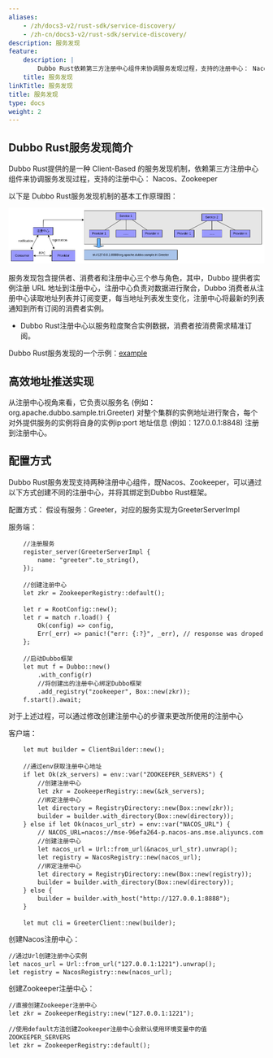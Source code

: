 ```yaml
---
aliases:
    - /zh/docs3-v2/rust-sdk/service-discovery/
    - /zh-cn/docs3-v2/rust-sdk/service-discovery/
description: 服务发现
feature:
    description: |
        Dubbo Rust依赖第三方注册中心组件来协调服务发现过程，支持的注册中心： Nacos、Zookeeper。
    title: 服务发现
linkTitle: 服务发现
title: 服务发现
type: docs
weight: 2
---
```


## Dubbo Rust服务发现简介
Dubbo Rust提供的是一种 Client-Based 的服务发现机制，依赖第三方注册中心组件来协调服务发现过程，支持的注册中心： Nacos、Zookeeper 

以下是 Dubbo Rust服务发现机制的基本工作原理图： 

![service-discovery](/imgs/rust/dubbo-rust-service-discovery.png)

服务发现包含提供者、消费者和注册中心三个参与角色，其中，Dubbo 提供者实例注册 URL 地址到注册中心，注册中心负责对数据进行聚合，Dubbo 消费者从注册中心读取地址列表并订阅变更，每当地址列表发生变化，注册中心将最新的列表通知到所有订阅的消费者实例。

* Dubbo Rust注册中心以服务粒度聚合实例数据，消费者按消费需求精准订阅。

Dubbo Rust服务发现的一个示例：[example](https://github.com/apache/dubbo-rust/tree/feat/cluster/examples/greeter)

## 高效地址推送实现

从注册中心视角来看，它负责以服务名 (例如：org.apache.dubbo.sample.tri.Greeter) 对整个集群的实例地址进行聚合，每个对外提供服务的实例将自身的实例ip:port 地址信息 (例如：127.0.0.1:8848) 注册到注册中心。

## 配置方式
Dubbo Rust服务发现支持两种注册中心组件，既Nacos、Zookeeper，可以通过以下方式创建不同的注册中心，并将其绑定到Dubbo Rust框架。

配置方式：
假设有服务：Greeter，对应的服务实现为GreeterServerImpl

服务端：
```
    //注册服务
    register_server(GreeterServerImpl {
        name: "greeter".to_string(),
    });
    
    //创建注册中心
    let zkr = ZookeeperRegistry::default();
    
    let r = RootConfig::new();
    let r = match r.load() {
        Ok(config) => config,
        Err(_err) => panic!("err: {:?}", _err), // response was droped
    };
    
    //启动Dubbo框架
    let mut f = Dubbo::new()
        .with_config(r)
        //将创建出的注册中心绑定Dubbo框架
        .add_registry("zookeeper", Box::new(zkr));
    f.start().await;
```
对于上述过程，可以通过修改创建注册中心的步骤来更改所使用的注册中心

客户端：
```
    let mut builder = ClientBuilder::new();
    
    //通过env获取注册中心地址
    if let Ok(zk_servers) = env::var("ZOOKEEPER_SERVERS") {
        //创建注册中心
        let zkr = ZookeeperRegistry::new(&zk_servers);
        //绑定注册中心
        let directory = RegistryDirectory::new(Box::new(zkr));
        builder = builder.with_directory(Box::new(directory));
    } else if let Ok(nacos_url_str) = env::var("NACOS_URL") {
        // NACOS_URL=nacos://mse-96efa264-p.nacos-ans.mse.aliyuncs.com
        //创建注册中心
        let nacos_url = Url::from_url(&nacos_url_str).unwrap();
        let registry = NacosRegistry::new(nacos_url);
        //绑定注册中心
        let directory = RegistryDirectory::new(Box::new(registry));
        builder = builder.with_directory(Box::new(directory));
    } else {
        builder = builder.with_host("http://127.0.0.1:8888");
    }
    
    let mut cli = GreeterClient::new(builder);
```

创建Nacos注册中心：
```
//通过Url创建注册中心实例
let nacos_url = Url::from_url("127.0.0.1:1221").unwrap();
let registry = NacosRegistry::new(nacos_url);
```
创建Zookeeper注册中心：
```
//直接创建Zookeeper注册中心
let zkr = ZookeeperRegistry::new("127.0.0.1:1221");
```
```
//使用default方法创建Zookeeper注册中心会默认使用环境变量中的值ZOOKEEPER_SERVERS
let zkr = ZookeeperRegistry::default();
```
